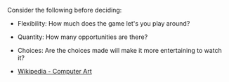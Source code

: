 Consider the following before deciding:
- Flexibility: How much does the game let's you play around?
- Quantity: How many opportunities are there?
- Choices: Are the choices made will make it more entertaining to watch it?

- [Wikipedia - Computer Art](https://en.wikipedia.org/wiki/Computer_art)